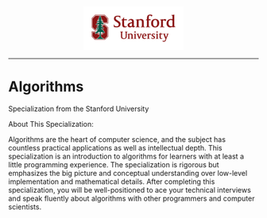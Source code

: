 <p align="center"><img width="40%" src="logo/stanford-logo.png" /></p>

--------------------------------------------------------------------------------
# Algorithms 
Specialization from the Stanford University

About This Specialization:

Algorithms are the heart of computer science, and the subject has countless practical applications as well as intellectual depth. This specialization is an introduction to algorithms for learners with at least a little programming experience. The specialization is rigorous but emphasizes the big picture and conceptual understanding over low-level implementation and mathematical details. After completing this specialization, you will be well-positioned to ace your technical interviews and speak fluently about algorithms with other programmers and computer scientists.
